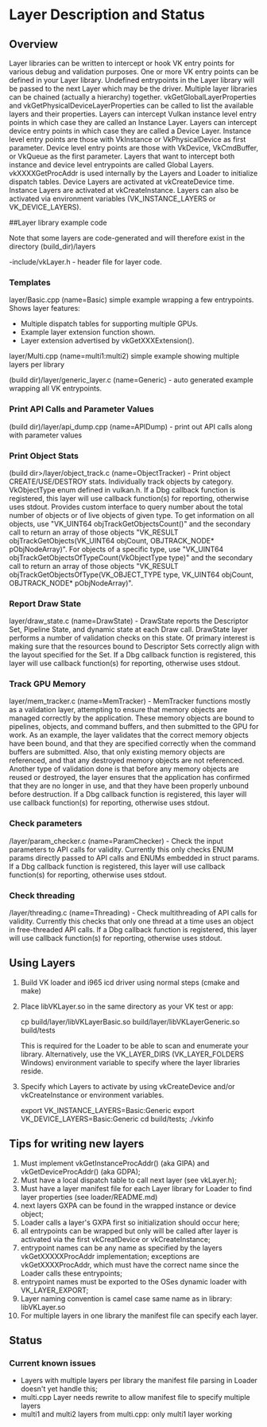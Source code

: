 # Layer Description and Status

## Overview

Layer libraries can be written to intercept or hook VK entry points for various
debug and validation purposes.  One or more VK entry points can be defined in your Layer
library.  Undefined entrypoints in the Layer library will be passed to the next Layer which
may be the driver.  Multiple layer libraries can be chained (actually a hierarchy) together.
vkGetGlobalLayerProperties and vkGetPhysicalDeviceLayerProperties can be called to list the
available layers and their properties. Layers can intercept Vulkan instance level entry points
in which case they are called an Instance Layer.  Layers can intercept device entry  points
in which case they are called a Device Layer. Instance level entry points are those with VkInstance
or VkPhysicalDevice as first parameter.  Device level entry points are those with VkDevice, VkCmdBuffer,
or VkQueue as the first parameter. Layers that want to intercept both instance and device
level entrypoints are called Global Layers. vkXXXXGetProcAddr is used internally by the Layers and
Loader to initialize dispatch tables. Device Layers are activated at vkCreateDevice time. Instance
Layers are activated at vkCreateInstance.  Layers can also be activated via environment variables
(VK_INSTANCE_LAYERS or VK_DEVICE_LAYERS).

##Layer library example code

Note that some layers are code-generated and will therefore exist in the directory (build_dir)/layers

-include/vkLayer.h  - header file for layer code.

### Templates
layer/Basic.cpp (name=Basic) simple example wrapping a few entrypoints. Shows layer features:
- Multiple dispatch tables for supporting multiple GPUs.
- Example layer extension function shown.
- Layer extension advertised by vkGetXXXExtension().

layer/Multi.cpp (name=multi1:multi2) simple example showing multiple layers per library
    
(build dir)/layer/generic_layer.c (name=Generic) - auto generated example wrapping all VK entrypoints.

### Print API Calls and Parameter Values
(build dir)/layer/api_dump.cpp (name=APIDump) - print out API calls along with parameter values

### Print Object Stats
(build dir>/layer/object_track.c (name=ObjectTracker) - Print object CREATE/USE/DESTROY stats. Individually track objects by category. VkObjectType enum defined in vulkan.h. If a Dbg callback function is registered, this layer will use callback function(s) for reporting, otherwise uses stdout. Provides custom interface to query number about the total number of objects or of live objects of given type.  To get information on all objects, use  "VK\_UINT64 objTrackGetObjectsCount()" and the secondary call to return an array of those objects "VK\_RESULT objTrackGetObjects(VK\_UINT64 objCount, OBJTRACK\_NODE\* pObjNodeArray)". For objects of a specific type, use  "VK\_UINT64 objTrackGetObjectsOfTypeCount(VkObjectType type)" and the secondary call to return an array of those objects "VK\_RESULT objTrackGetObjectsOfType(VK\_OBJECT\_TYPE type, VK\_UINT64 objCount, OBJTRACK\_NODE\* pObjNodeArray)".

### Report Draw State
layer/draw\_state.c (name=DrawState) - DrawState reports the Descriptor Set, Pipeline State, and dynamic state at each Draw call. DrawState layer performs a number of validation checks on this state. Of primary interest is making sure that the resources bound to Descriptor Sets correctly align with the layout specified for the Set. If a Dbg callback function is registered, this layer will use callback function(s) for reporting, otherwise uses stdout. 

### Track GPU Memory
layer/mem\_tracker.c (name=MemTracker) - MemTracker functions mostly as a validation layer, attempting to ensure that memory objects are managed correctly by the application.  These memory objects are bound to pipelines, objects, and command buffers, and then submitted to the GPU for work.  As an example, the layer validates that the correct memory objects have been bound, and that they are specified correctly when the command buffers are submitted.  Also, that only existing memory objects are referenced, and that any destroyed memory objects are not referenced.  Another type of validation done is that before any memory objects are reused or destroyed, the layer ensures that the application has confirmed that they are no longer in use, and that they have been properly unbound before destruction. If a Dbg callback function is registered, this layer will use callback function(s) for reporting, otherwise uses stdout.

### Check parameters
<build dir>/layer/param_checker.c (name=ParamChecker) - Check the input parameters to API calls for validity. Currently this only checks ENUM params directly passed to API calls and ENUMs embedded in struct params. If a Dbg callback function is registered, this layer will use callback function(s) for reporting, otherwise uses stdout.

### Check threading
<build dir>/layer/threading.c (name=Threading) - Check multithreading of API calls for validity. Currently this checks that only one thread at a time uses an object in free-threaded API calls. If a Dbg callback function is registered, this layer will use callback function(s) for reporting, otherwise uses stdout.

## Using Layers

1. Build VK loader  and i965 icd driver using normal steps (cmake and make)
2. Place libVKLayer<name>.so in the same directory as your VK test or app:

    cp build/layer/libVKLayerBasic.so build/layer/libVKLayerGeneric.so build/tests

    This is required for the Loader to be able to scan and enumerate your library.
    Alternatively, use the VK\_LAYER\_DIRS (VK\_LAYER\_FOLDERS Windows) environment variable to specify where the layer libraries reside.

3. Specify which Layers to activate by using 
vkCreateDevice and/or vkCreateInstance or environment variables.

    export VK\_INSTANCE\_LAYERS=Basic:Generic
    export VK\_DEVICE\_LAYERS=Basic:Generic
    cd build/tests; ./vkinfo

## Tips for writing new layers

1. Must implement vkGetInstanceProcAddr() (aka GIPA) and vkGetDeviceProcAddr() (aka GDPA);
2. Must have a local dispatch table to call next layer (see vkLayer.h);
3. Must have a layer manifest file for each Layer library for Loader to find layer properties (see loader/README.md)
4. next layers GXPA can be found in the wrapped instance or device object;
5. Loader calls a layer's GXPA first  so initialization should occur here;
6. all entrypoints can be wrapped but only will be called after layer is activated
    via the first vkCreatDevice or vkCreateInstance;
7. entrypoint names can be any name as specified by the layers vkGetXXXXXProcAddr
    implementation; exceptions are vkGetXXXXProcAddr,
    which must have the correct name since the Loader calls these entrypoints;
8. entrypoint names must be exported to the OSes dynamic loader with VK\_LAYER\_EXPORT;
9. Layer naming convention is camel case same name as in library: libVKLayer<name>.so
10. For multiple layers in one library the manifest file can specify each layer.

## Status


### Current known issues

- Layers with multiple layers per library the manifest file parsing in Loader doesn't yet handle this;
- multi.cpp Layer needs rewrite to allow manifest file to specify multiple layers
- multi1  and multi2 layers from multi.cpp: only multi1 layer working



